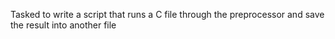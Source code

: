 Tasked to write a script that runs a C file through the preprocessor and save the result into another file
